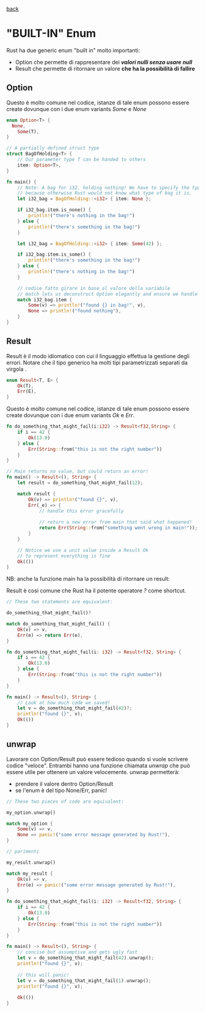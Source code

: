 [back](../README.md)
# "BUILT-IN" Enum

Rust ha due generic enum "built in" molto importanti: 
+ Option che permette di rappresentare dei ___valori nulli senza usare null___
+ Result che permette di ritornare un valore __che ha la possibilità di fallire__

## Option
Questo è molto comune nel codice, istanze di tale enum possono essere create dovunque con i due enum variants *Some* e *None*
```rust
enum Option<T> {
  None,
    Some(T),
}
```

```rust
// A partially defined struct type
struct BagOfHolding<T> {
    // Our parameter type T can be handed to others
    item: Option<T>,
}

fn main() {
    // Note: A bag for i32, holding nothing! We have to specify the type
    // because otherwise Rust would not know what type of bag it is.
    let i32_bag = BagOfHolding::<i32> { item: None };

    if i32_bag.item.is_none() {
        println!("there's nothing in the bag!")
    } else {
        println!("there's something in the bag!")
    }

    let i32_bag = BagOfHolding::<i32> { item: Some(42) };

    if i32_bag.item.is_some() {
        println!("there's something in the bag!")
    } else {
        println!("there's nothing in the bag!")
    }

    // codice fatto girare in base al valore della variabile
    // match lets us deconstruct Option elegantly and ensure we handle all cases!
    match i32_bag.item {
        Some(v) => println!("found {} in bag!", v),
        None => println!("found nothing"),
    }
}
```
## Result
Result è il modo idiomatico con cui il linguaggio effettua la gestione degli errori. Notare che il tipo generico ha molti tipi parametrizzati separati da virgola .

```rust
enum Result<T, E> {
    Ok(T),
    Err(E),
}
```

Questo è molto comune nel codice, istanze di tale enum possono essere create dovunque con i due enum variants *Ok* e *Err*.

```rust
fn do_something_that_might_fail(i:i32) -> Result<f32,String> {
    if i == 42 {
        Ok(13.0)
    } else {
        Err(String::from("this is not the right number"))   
    }
}

// Main returns no value, but could return an error!
fn main() -> Result<(), String> {
    let result = do_something_that_might_fail(12);

    match result {
        Ok(v) => println!("found {}", v),
        Err(_e) => {
            // handle this error gracefully
            
            // return a new error from main that said what happened!
            return Err(String::from("something went wrong in main!"));
        }
    }

    // Notice we use a unit value inside a Result Ok
    // to represent everything is fine
    Ok(())
}
```

NB: anche la funzione main ha la possibilità di ritornare un result:

Result è così comune che Rust ha il potente operatore *?* come shortcut. 
```rust
// These two statements are equivalent:

do_something_that_might_fail()?

match do_something_that_might_fail() {
    Ok(v) => v,
    Err(e) => return Err(e),
}
```
```rust
fn do_something_that_might_fail(i: i32) -> Result<f32, String> {
    if i == 42 {
        Ok(13.0)
    } else {
        Err(String::from("this is not the right number"))
    }
}

fn main() -> Result<(), String> {
    // Look at how much code we saved!
    let v = do_something_that_might_fail(42)?;
    println!("found {}", v);
    Ok(())
}
```

## unwrap
Lavorare con Option/Result può essere tedioso quando si vuole scrivere codice "veloce". Entrambi hanno una funzione chiamata *unwrap* che può essere utile per ottenere un valore velocemente. unwrap permetterà:

+ prendere il valore dentro Option/Result
+ se l'enum è del tipo None/Err, panic!

```rust
// These two pieces of code are equivalent:

my_option.unwrap()

match my_option {
    Some(v) => v,
    None => panic!("some error message generated by Rust!"),
}

// parimenti

my_result.unwrap()

match my_result {
    Ok(v) => v,
    Err(e) => panic!("some error message generated by Rust!"),
}
```

```rust
fn do_something_that_might_fail(i: i32) -> Result<f32, String> {
    if i == 42 {
        Ok(13.0)
    } else {
        Err(String::from("this is not the right number"))
    }
}

fn main() -> Result<(), String> {
    // concise but assumptive and gets ugly fast
    let v = do_something_that_might_fail(42).unwrap();
    println!("found {}", v);
    
    // this will panic!
    let v = do_something_that_might_fail(1).unwrap();
    println!("found {}", v);
    
    Ok(())
}
```

